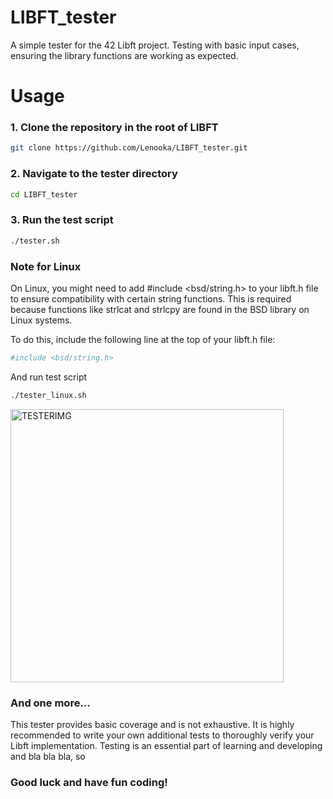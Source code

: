 # LIBFT_tester
A simple tester for the 42 Libft project. Testing with basic input cases, ensuring the library functions are working as expected.



# Usage

### 1. Clone the repository in the root of LIBFT
```bash
git clone https://github.com/Lenooka/LIBFT_tester.git
```

### 2. Navigate to the tester directory
```bash
cd LIBFT_tester
```
### 3. Run the test script
```bash
./tester.sh
```
### Note for Linux
On Linux, you might need to add #include <bsd/string.h> to your libft.h file to ensure compatibility with certain string functions. This is required because functions like strlcat and strlcpy are found in the BSD library on Linux systems.

To do this, include the following line at the top of your libft.h file:

```bash
#include <bsd/string.h>
```
And run test script
```bash
./tester_linux.sh
```

<img width="437" alt="TESTERIMG" src="https://github.com/user-attachments/assets/689fa467-745f-4706-9423-fdeded06ab6d">

### And one more...
This tester provides basic coverage and is not exhaustive. It is highly recommended to write your own additional tests to thoroughly verify your Libft implementation. Testing is an essential part of learning and developing and bla bla bla, so

### Good luck and have fun coding!
